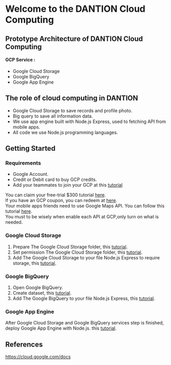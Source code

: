 # Welcome to the DANTION Cloud Computing

## Prototype Architecture of DANTION Cloud Computing

#### GCP Service :
* Google Cloud Storage
* Google BigQuery
* Google App Engine
 
## The role of cloud computing in DANTION

- Google Cloud Storage to save records and profile photo.
- Big query to save all information data.
- We use app engine built with Node.js Express, used to fetching API from mobile apps.
- All code we use Node.js programming languages.

## Getting Started

### Requirements
* Google Account.
* Credit or Debit card to buy GCP credits.
* Add your teammates to join your GCP at this [tutorial](https://www.youtube.com/watch?v=PqMGmRhKsnM) 

You can claim your free-trial $300 tutorial [here](https://k21academy.com/google-cloud/create-google-cloud-free-tier-account/). <br>
If you have an GCP coupon, you can redeem at [here](https://console.cloud.google.com/trygcp).<br>
Your mobile apps friends need to use Google Maps API. You can follow this tutorial [here](https://developers.google.com/maps/documentation/android-sdk/start#set_up_in_cloud_console).<br>
You must to be wisely when enable each API at GCP,only turn on what is needed.

### Google Cloud Storage
1. Prepare The Google Cloud Storage folder, this [tutorial](https://cloud.google.com/storage/docs/creating-buckets?hl=en).
2. Set permission The Google Cloud Storage folder, this [tutorial](https://cloud.google.com/storage/docs/access-control/iam-roles).
3. Add The Google Cloud Storage to your file Node.js Express to require storage, this [tutorial](https://cloud.google.com/appengine/docs/flexible/nodejs/using-cloud-storage).

### Google BigQuery
1. Open Google BigQuery.
2. Create dataset, this [tutorial](https://cloud.google.com/bigquery/docs/datasets?hl=en).
3. Add The Google BigQuery to your file Node.js Express, this [tutorial](https://codelabs.developers.google.com/codelabs/cloud-bigquery-nodejs).

### Google App Engine
After Google Cloud Storage and Google BigQuery services step is finished, deploy Google App Engine with Node.js. this [tutorial](https://cloud.google.com/endpoints/docs/openapi/get-started-app-engine#endpoints_configure).
## References

https://cloud.google.com/docs
